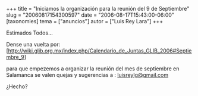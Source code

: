 +++
title = "Iniciamos la organización para la reunión del 9 de Septiembre"
slug = "20060817154300597"
date = "2006-08-17T15:43:00-06:00"
[taxonomies]
tema = ["anuncios"]
autor = ["Luis Rey Lara"]
+++

Estimados Todos…

Dense una vuelta por:
\[<a href="http://wiki.glib.org.mx/index.php/Calendario_de_Juntas_GLIB_2006#Septiembre_9">http://wiki.glib.org.mx/index.php/Calendario_de_Juntas_GLIB_2006#Septiembre_9</a>\]

para que empezemos a organizar la reunión del mes de septiembre en
Salamanca se valen quejas y sugerencias a : luisreylg@gmail.com

¿Hecho?

